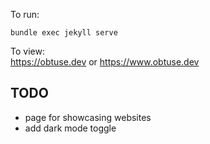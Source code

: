 

To run:  
```commandline
bundle exec jekyll serve
```

To view:  
https://obtuse.dev or https://www.obtuse.dev

## TODO
* page for showcasing websites
* add dark mode toggle
